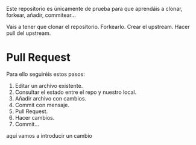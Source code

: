 Este repositorio es únicamente de prueba para que aprendáis a clonar, forkear, añadir, commitear...

Vais a tener que clonar el repositorio.
Forkearlo.
Crear el upstream.
Hacer pull del upstream.

# Pull Request
Para ello seguiréis estos pasos:
1. Editar un archivo existente.
2. Consultar el estado entre el repo y nuestro local.
3. Añadir archivo con cambios.
4. Commit con mensaje.
5. Pull Request.
6. Hacer cambios.
7. Commit... 


aquí vamos a introducir un cambio
